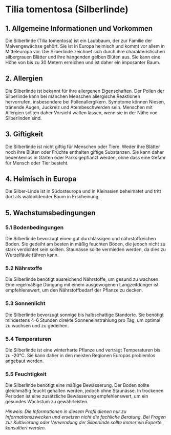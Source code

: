 # Tilia tomentosa (Silberlinde)

## 1. Allgemeine Informationen und Vorkommen

Die Silberlinde (Tilia tomentosa) ist ein Laubbaum, der zur Familie der Malvengewächse gehört. Sie ist in Europa heimisch und kommt vor allem in Mitteleuropa vor. Die Silberlinde zeichnet sich durch ihre charakteristischen silbergrauen Blätter und ihre hängenden gelben Blüten aus. Sie kann eine Höhe von bis zu 30 Metern erreichen und ist daher ein imposanter Baum.

## 2. Allergien

Die Silberlinde ist bekannt für ihre allergenen Eigenschaften. Der Pollen der Silberlinde kann bei manchen Menschen allergische Reaktionen hervorrufen, insbesondere bei Pollenallergikern. Symptome können Niesen, tränende Augen, Juckreiz und Atembeschwerden sein. Menschen mit Allergien sollten daher Vorsicht walten lassen, wenn sie in der Nähe von Silberlinden sind.

## 3. Giftigkeit

Die Silberlinde ist nicht giftig für Menschen oder Tiere. Weder ihre Blätter noch ihre Blüten oder Früchte enthalten giftige Substanzen. Sie kann daher bedenkenlos in Gärten oder Parks gepflanzt werden, ohne dass eine Gefahr für Mensch oder Tier besteht.

## 4. Heimisch in Europa

Die Silber-Linde ist in Südosteuropa und in Kleinasien beheimatet und tritt dort als waldbildender Baum in Erscheinung.

## 5. Wachstumsbedingungen

### 5.1 Bodenbedingungen

Die Silberlinde bevorzugt einen gut durchlässigen und nährstoffreichen Boden. Sie gedeiht am besten in mäßig feuchten Böden, die jedoch nicht zu stark verdichtet sein sollten. Staunässe sollte vermieden werden, da dies zu Wurzelfäule führen kann.

### 5.2 Nährstoffe

Die Silberlinde benötigt ausreichend Nährstoffe, um gesund zu wachsen. Eine regelmäßige Düngung mit einem ausgewogenen Langzeitdünger ist empfehlenswert, um den Nährstoffbedarf der Pflanze zu decken.

### 5.3 Sonnenlicht

Die Silberlinde bevorzugt sonnige bis halbschattige Standorte. Sie benötigt mindestens 4-6 Stunden direkte Sonneneinstrahlung pro Tag, um optimal zu wachsen und zu gedeihen.

### 5.4 Temperaturen

Die Silberlinde ist eine winterharte Pflanze und verträgt Temperaturen bis zu -20°C. Sie kann daher in den meisten Regionen Europas problemlos angebaut werden.

### 5.5 Feuchtigkeit

Die Silberlinde benötigt eine mäßige Bewässerung. Der Boden sollte gleichmäßig feucht gehalten werden, jedoch ohne Staunässe. In trockenen Perioden ist eine zusätzliche Bewässerung empfehlenswert, um ein gesundes Wachstum zu gewährleisten.

*Hinweis: Die Informationen in diesem Profil dienen nur zu Informationszwecken und ersetzen nicht die fachliche Beratung. Bei Fragen zur Kultivierung oder Verwendung der Silberlinde sollte immer ein Experte konsultiert werden.*
